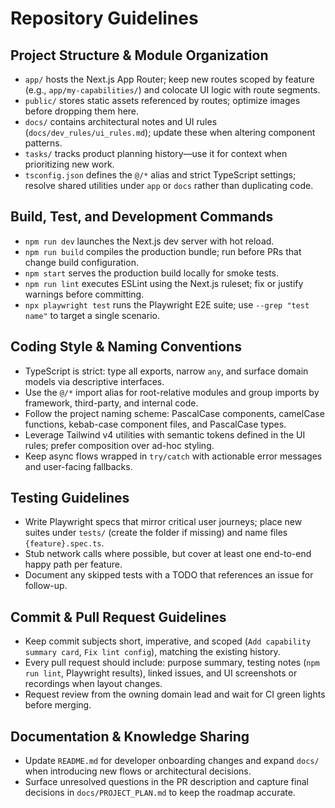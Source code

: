 # Repository Guidelines

## Project Structure & Module Organization
- `app/` hosts the Next.js App Router; keep new routes scoped by feature (e.g., `app/my-capabilities/`) and colocate UI logic with route segments.
- `public/` stores static assets referenced by routes; optimize images before dropping them here.
- `docs/` contains architectural notes and UI rules (`docs/dev_rules/ui_rules.md`); update these when altering component patterns.
- `tasks/` tracks product planning history—use it for context when prioritizing new work.
- `tsconfig.json` defines the `@/*` alias and strict TypeScript settings; resolve shared utilities under `app` or `docs` rather than duplicating code.

## Build, Test, and Development Commands
- `npm run dev` launches the Next.js dev server with hot reload.
- `npm run build` compiles the production bundle; run before PRs that change build configuration.
- `npm start` serves the production build locally for smoke tests.
- `npm run lint` executes ESLint using the Next.js ruleset; fix or justify warnings before committing.
- `npx playwright test` runs the Playwright E2E suite; use `--grep "test name"` to target a single scenario.

## Coding Style & Naming Conventions
- TypeScript is strict: type all exports, narrow `any`, and surface domain models via descriptive interfaces.
- Use the `@/*` import alias for root-relative modules and group imports by framework, third-party, and internal code.
- Follow the project naming scheme: PascalCase components, camelCase functions, kebab-case component files, and PascalCase types.
- Leverage Tailwind v4 utilities with semantic tokens defined in the UI rules; prefer composition over ad-hoc styling.
- Keep async flows wrapped in `try/catch` with actionable error messages and user-facing fallbacks.

## Testing Guidelines
- Write Playwright specs that mirror critical user journeys; place new suites under `tests/` (create the folder if missing) and name files `{feature}.spec.ts`.
- Stub network calls where possible, but cover at least one end-to-end happy path per feature.
- Document any skipped tests with a TODO that references an issue for follow-up.

## Commit & Pull Request Guidelines
- Keep commit subjects short, imperative, and scoped (`Add capability summary card`, `Fix lint config`), matching the existing history.
- Every pull request should include: purpose summary, testing notes (`npm run lint`, Playwright results), linked issues, and UI screenshots or recordings when layout changes.
- Request review from the owning domain lead and wait for CI green lights before merging.

## Documentation & Knowledge Sharing
- Update `README.md` for developer onboarding changes and expand `docs/` when introducing new flows or architectural decisions.
- Surface unresolved questions in the PR description and capture final decisions in `docs/PROJECT_PLAN.md` to keep the roadmap accurate.
